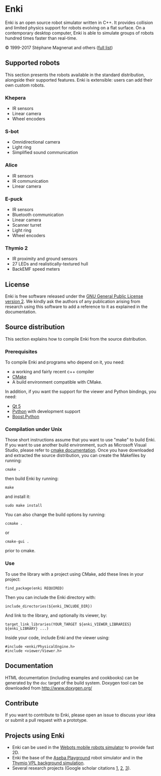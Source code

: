 # Enki

Enki is an open source robot simulator written in C++.
It provides collision and limited physics support for robots evolving on a flat surface.
On a contemporary desktop computer, Enki is able to simulate groups of robots hundred times faster than real-time.

© 1999-2017 Stéphane Magnenat and others ([full list](AUTHORS))

## Supported robots

This section presents the robots available in the standard distribution, alongside their supported features. Enki is extensible: users can add their own custom robots.

### Khepera

* IR sensors
* Linear camera
* Wheel encoders

### S-bot

* Omnidirectional camera
* Light ring
* Simplified sound communication

### Alice

* IR sensors
* IR communication
* Linear camera

### E-puck

* IR sensors
* Bluetooth communication
* Linear camera
* Scanner turret
* Light ring
* Wheel encoders

### Thymio 2

* IR proximity and ground sensors
* 27 LEDs and realistically-textured hull
* BackEMF speed meters

## License

Enki is free software released under the [GNU General Public License version 2](LICENSE).
We kindly ask the authors of any publication arising from research using this software to add a reference to it as explained in the documentation.

## Source distribution

This section explains how to compile Enki from the source distribution.

### Prerequisites

To compile Enki and programs who depend on it, you need:
* a working and fairly recent c++ compiler
* [CMake](https://cmake.org/)
* A build environment compatible with CMake.

In addition, if you want the support for the viewer and Python bindings, you need:
* [Qt 5](https://qt.io)
* [Python](https://www.python.org/) with development support
* [Boost.Python](http://www.boost.org/doc/libs/1_65_1/libs/python/doc/html/)

### Compilation under Unix

Those short instructions assume that you want to use "make" to build Enki.
If you want to use another build environment, such as Microsoft Visual Studio, please refer to [cmake documentation](https://cmake.org/documentation/).
Once you have downloaded and extracted the source distribution, you can create the Makefiles by running:

	cmake .

then build Enki by running:

	make

and install it:

	sudo make install


You can also change the build options by running:

	ccmake .

or

	cmake-gui .

prior to cmake.

### Use

To use the library with a project using CMake, add these lines in your project:

	find_package(enki REQUIRED)

Then you can include the Enki directory with:

	include_directories(${enki_INCLUDE_DIR})

And link to the library, and optionally its viewer, by:

	target_link_libraries(YOUR_TARGET ${enki_VIEWER_LIBRARIES} ${enki_LIBRARY} ...)

Inside your code, include Enki and the viewer using:

	#include <enki/PhysicalEngine.h>
	#include <viewer/Viewer.h>


## Documentation

HTML documentation (including examples and cookbooks) can be generated by the
`doc` target of the build system.  Doxygen tool can be downloaded from
http://www.doxygen.org/

## Contribute

If you want to contribute to Enki, please open an issue to discuss your idea or submit a pull request with a prototype.

## Projects using Enki

* Enki can be used in the [Webots mobile robots simulator](http://www.cyberbotics.com/) to provide fast 2D.
* Enki the base of the [Aseba Playground](http://aseba.io) robot simulator and in the [Thymio VPL background simulation](https://github.com/aseba-community/thymio-vpl2/).
* Several research projects (Google scholar citations [1](https://scholar.google.ch/scholar?cites=16751866430169972002), [2](https://scholar.google.ch/scholar?cites=3374045595950005828), [3](https://scholar.google.ch/scholar?cites=6874965545282527171)).
